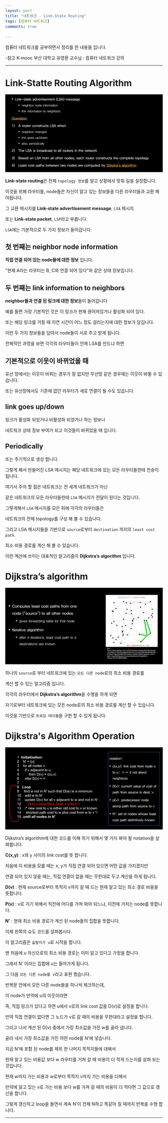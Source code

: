 ```yaml
---
layout: post
title: "네트워크 - Link-State Routing"
tags: [컴퓨터 네트워크]
comments: true

---
```


컴퓨터 네트워크를 공부하면서 정리를 한 내용들 입니다.

-참고 K-mooc 부산 대학교 유영환 교수님 : 컴퓨터 네트워크 강의

---

# Link-Statte Routing Algorithm

<img src="https://raw.githubusercontent.com/junghyun100/junghyun100.github.io/master/images/1224/Link-State%20Routing%20Algorithm.PNG">

<strong>Link-state routing</strong>은 전체 `topology 정보`를 알고 상황에서 맞춰 길을 설정합니다.

이것을 위해 라우터들, node들은 자신이 알고 있는 정보들을 다른 라우터들과 교환 해야됩니다.

그 교환 메시지를 <strong>Link-state advertisement message</strong>, `LSA` 메시지 

또는 <strong>Link-state packet</strong>, `LSP`라고 부릅니다.

`LSA`에는 기본적으로 두 가지 정보가 들어갑니다.

## 첫 번째는 neighbor node information 

<strong>직접 연결 되어 있는 node들에 대한 정보</strong> 입니다.

"현재 A라는 라우터는 B, C와 연결 되어 있다"와 같은 상태 정보입니다.

## 두 번째는 link information to neighbors

<strong>neighbor들과 연결 된 링크에 대한 정보</strong>들이 들어갑니다

예를 들면 가장 기본적인 것은 이 링크가 현재 끊어져있거나 활성화 되어 있다.

또는 해당 링크를 거칠 때 지연 시간이 어느 정도 걸리는지에 대한 정보가 담깁니다.

이런 두 가지 정보들을 담아서 node들이 서로 주고 받게 됩니다.

전체적인 과정을 보면 각각의 라우터들이 언제 LSA를 만드냐 하면 

## 기본적으로 이웃이 바뀌었을 때

유선 망에서는 이웃이 바뀌는 경우가 잘 없지만 무선망 같은 경우에는 이웃이 바뀔 수 있습니다.

또는 유선망에서도 기존에 없던 라우터가 새로 연결이 될 수도 있습니다.

## link goes up/down

링크가 활성화 되었거나 비활성화 되었거나 하는 정보나 

네트워크 상태 정보 부여가 되고 이것들이 바뀌었을 때 입니다.

## Periodically

또는 주기적으로 생성 합니다.

그렇게 해서 만들어진 LSA 메시지는 해당 네트워크에 있는 모든 라우터들한테 전송이 됩니다. 

여기서 주의 할 점은 네트워크는 전 세계 네트워크가 아닌 

같은 네트워크의 모든 라우터들한테 `LSA` 메시지가 전달이 된다는 것입니다.

그렇게해서 `LSA` 메시지를 모은 뒤에 각각의 라우터들은 

네트워크의 전체 topology를 구성 해 볼 수 있습니다.

그리고 LSA 메시지들을 기반으로 `source`로부터 `destination` 까지의 `least cost path`. 

최소 비용 경로를 계산 해 볼 수 있습니다.

이런 계산에 쓰이는 대표적인 알고리즘이 <strong>Dijkstra’s algorithm</strong> 입니다.

# Dijkstra’s algorithm

<img src="https://raw.githubusercontent.com/junghyun100/junghyun100.github.io/master/images/1224/Dijkstra's%20Algorithm.PNG">

하나의 `source`로 부터 네트워크에 있는 `모든 다른 node`로의 최소 비용 경로를

계산 할 수 있는 알고리즘 입니다.

각각의 라우터에서 <strong>Dijkstra’s algorithm</strong>을 수행을 하게 되면

자기로부터 네트워크에 있는 모든 node로의 최소 비용 경로를 계산 할 수 있습니다.

이것을 기반으로 `포워딩 테이블`을 구현 할 수 있게 됩니다.

# Dijkstra's Algorithm Operation

<img src="https://raw.githubusercontent.com/junghyun100/junghyun100.github.io/master/images/1224/Dijkstra's%20Algorithm%20Operation.PNG">

Dijkstra’s algorithm에 대한 코드를 이해 하기 위해서 몇 가지 봐야 될 notation을 살펴봅니다.

<strong>C(x,y)</strong> : x와 y 사이의 link cost를 뜻 합니다. 

처음에 이 비용을 모를 때는 x, y가 직접 연결 되어 있으면 어떤 값을 가지겠지만

연결 되어 있지 않을 때는, 직접 연결이 없을 때는 무한대로 두고 계산을 하게 됩니다.

<strong>D(v)</strong> : 현재 source로부터 목적지 v까지 갈 때 드는 현재 알고 있는 최소 경로 비용을 뜻합니다.

<strong>P(v)</strong> : v로 가기 위해서 직전에 어디를 거쳐 와야 되느냐, 이전에 거치는 node를 뜻합니다.

<strong>N’</strong> : 현재 최소 비용 경로가 계산 된 node들의 집합을 뜻합니다. 

이제 왼쪽의 슈도 코드를 살펴봅시다.

이 알고리즘은 `출발지가 u`로 시작을 합니다.

맨 처음에 u 자신으로의 최소 비용 경로는 이미 알고 있다고 가정을 합니다.

그래서 N’ 이라는 집합에 u는 들어가게 됩니다.

그 다음 `모든 다른 node를 v`라고 표현 했습니다.

반복문 안에서 모든 다른 node들을 하나씩 체크하는데, 

이 node가 만약에 u의 이웃이라면 

즉, 직접 링크가 있다고 하면 u에서 v로의 link cost 값을 D(v)로 설정을 합니다. 

만약 직접 연결이 없다면 그 노드가 v로 갈 때의 비용을 무한대라고 설정을 합니다.

그리고 나서 계산 된 D(v) 중에서 가장 최소값을 가진 w를 골라 냅니다.

골라 내서 가장 최소값을 가진 어떤 node를 N’에 넣습니다. 

지금 N’에 포함 된 node를 제외 한 나머지 목적지들에 대해서 

현재 알고 있는 비용값 보다 w 라우터를 거쳐 갈 때 비용이 더 적게 드는지를 살펴 보는 것입니다. 

현재 w까지 가는 비용과 w로부터 목적지 v까지 가는 비용을 더해서

만약에 알고 있는 v로 가는 비용 보다 w를 거쳐 갈 때의 비용이 더 적다면 그 값으로 갱신을 합니다.

그렇게 갱신하고 loop을 돌면서 계속 N’이 전체 N하고 똑같아 질 때까지 반복을 수행 합니다.

---
